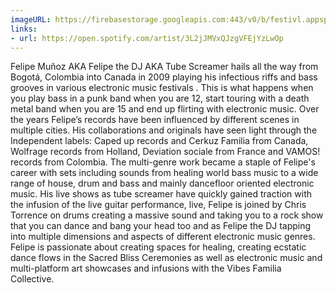 ```yaml
---
imageURL: https://firebasestorage.googleapis.com:443/v0/b/festivl.appspot.com/o/userContent%2F9D22349D-AA3F-4F54-B1BD-C88B718DC372.png?alt=media&token=8ad5d886-752a-4b54-8c6d-f169e326c738
links:
- url: https://open.spotify.com/artist/3L2jJMVxQJzgVFEjYzLwOp
---
```

Felipe Muñoz AKA Felipe the DJ AKA Tube Screamer hails all the way from Bogotá, Colombia into Canada in 2009 playing his infectious riffs and bass grooves in various electronic music festivals . This is what happens when you play bass in a punk band when you are 12, start touring with a death metal band when you are 15 and end up flirting with electronic music.
Over the years Felipe’s records have been influenced by different scenes in multiple cities. His collaborations and originals have seen light through the  Independent labels: Caped up records and Cerkuz Familia from Canada, Wolfrage records from Holland, Deviation sociale from France and VAMOS! records from Colombia. The multi-genre work became a staple of Felipe's career with sets including sounds from healing world bass music to a wide range of house, drum and bass and mainly dancefloor oriented electronic music.
His live shows as tube screamer have quickly gained traction with the infusion of the live guitar performance, live, Felipe is joined by Chris Torrence on drums creating a massive sound and taking you to a rock show that you can dance and bang your head too  and as Felipe the DJ tapping into multiple dimensions and aspects of different electronic music genres. 
Felipe is passionate about creating spaces for healing, creating ecstatic dance flows in the Sacred Bliss Ceremonies as well as electronic music and multi-platform art showcases and infusions with the Vibes Familia Collective. 